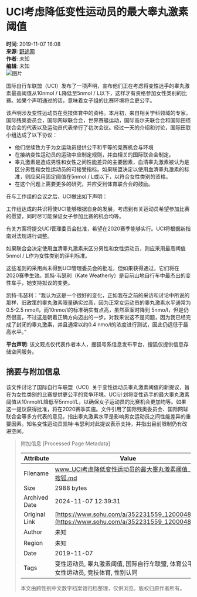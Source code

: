 # UCI考虑降低变性运动员的最大睾丸激素阈值

**时间**: 2019-11-07 16:08  
**来源**: [野途网](https://www.sohu.com/a/352231559_120004807?spm=smpc.content-abroad.content.1.17309831203602oAaKAt)  
**作者**: 未知  
**编辑**: 未知  
![图片](http://5b0988e595225.cdn.sohucs.com/images/20191107/7bcc174e107e441dbadbf96e39700d3a.jpeg)

国际自行车联盟（UCI）发布了一项声明，宣布他们正在考虑将变性选手的睾丸激素最高阈值从10nmol / L降低至5nmol / L以下，这样才有资格参加女性类别的比赛。如果个声明通过的话，意味着女子组的比赛环境将会更公平。

该声明涉及变性运动员在竞技体育中的资格。本月初，来自相关学科领域的专家，国际残奥委员会，国际网球联合会，世界赛艇运动，国际高尔夫联合会和国际田径联合会的代表以及运动员代表举行了初次会议。经过一天的介绍和讨论，国际田联小组达成了以下协议：

- 他们继续致力于为女运动员提供公平和平等的竞赛机会与环境
- 在接纳变性运动员的运动中应制定规则，并由相关的国际联合会制定。
- 睾丸激素是造成男性和女性之间性能差异的主要因素，血清睾丸激素被认为是区分男性和女性运动员的可接受指标。如果联盟决定以使用血清睾丸激素的标准，则应采用固定阈值在5nmol / L或以下，以符合女性类别的资格。
- 在这个问题上需要更多的研究，并应受到体育联合会的鼓励。

在与工作组的会议之后，UCI做出如下声明：

工作组达成的共识将使UCI能够根据自身的发展，考虑到有关运动员希望参加比赛的愿望，同时尽可能保证女子参加比赛的机会均等。

有关方案将提交UCI管理委员会批准，希望在2020赛季能够实行。UCI将根据新指南对法规进行调整。

如果联合会决定使用血清睾丸激素来区分男性和女性运动员，则应采用最高阈值5nmol / L作为女性类别的评判标准。

这些准则的采用尚未得到UCI管理委员会的批准，但如果获得通过，它们将在2020赛季生效。凯特·韦瑟利（Kate Weatherly）是目前山地自行车中最杰出的变性车手，她支持拟议的变更。

凯特·韦瑟利：“我认为这是一个很好的变化，正如我在之前的采访和讨论中所说的那样，旧政策的睾丸激素限量确实过高，因为正常女运动员的睾丸激素水平通常为0.5-2.5 nmo/l，而10nmo/l的标准确实有点高，虽然草案时降到 5nmo/l，但是仍然很高，不过这是朝着正确方向迈出的一步。对我来说这不是问题，因为我已经完成了封闭的睾丸激素，并且通常以约0.4 nmo/l的浓度进行测试，因此仍远低于最高水平。”

**平台声明**: 该文观点仅代表作者本人，搜狐号系信息发布平台，搜狐仅提供信息存储空间服务。

## 摘要与附加信息

<!-- tcd_abstract -->
该文件讨论了国际自行车联盟（UCI）关于变性运动员睾丸激素阈值的新提议，旨在为女性类别的比赛提供更公平的竞争环境。UCI计划将变性选手的最大睾丸激素阈值从10nmol/L降低至5nmol/L，以确保女子运动员的比赛机会更加均等。如果这一提议获得批准，将在2020赛季实施。文件引用了国际残奥委员会、国际网球联合会等多方代表的意见，指出睾丸激素水平是影响男女运动员之间性能差异的重要因素。知名变性运动员凯特·韦瑟利对此提议表示支持，并指出目前限制仍有改进空间。
<!-- tcd_abstract_end -->

> 附加信息 [Processed Page Metadata]
>
> | Attribute       | Value                                  |
> |-----------------|----------------------------------------|
> | Filename        | www_UCI考虑降低变性运动员的最大睾丸激素阈值_-_搜狐.md                             |
> | Size            | 2988 bytes                           |
> | Archived Date   | 2024-11-07 12:39:31                             |
> | Original Link   | [https://www.sohu.com/a/352231559_120004807](https://www.sohu.com/a/352231559_120004807)                       |
> | Author          | 未知                               |
> | Region          | 未知                               |
> | Date            | 2019-11-07                                 |
> | Tags            | 变性运动员, 睾丸激素阈值, 国际自行车联盟, 体育公平, 女性运动员, 竞技体育, 性别认同                                 |
>
> 本文由跨性别中文数字档案馆归档整理，仅供浏览。版权归原作者所有。
>